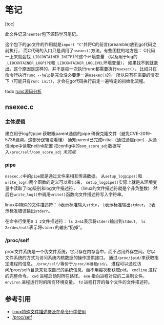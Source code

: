# 笔记

[toc]

此文件记录`nsenter`包下源码学习笔记。

这个包下的go文件的作用就是`import "C"`并将C的前言(preamble)放到go代码之前执行，
而C代码的入口只是调用了`nsexec()`方法。有些困扰的地方是：
C代码一上来就会找`_LIBCONTAINER_INITPIPE`这个环境变量
（以及用于log的`_LIBCONTAINER_LOGPIPE`和`_LIBCONTAINER_LOGLEVEL`环境变量），
如果找不到就退出。这个原因是这样的，并不是每一次执行runc都需要执行`nsexec()`，
比如只在命令行执行`runc --help`是完全没必要走一遍`nsexec()`的。
所以只有在需要的情况下（可能只有`runc init`），才会在go代码执行前走一遍特定的初始化流程。

todo [runc源码分析](https://toutiao.io/posts/9t5ta44/preview)

## nsexec.c

### 主体逻辑

建立用于log的pipe
获取跟parent通信的pipe
确保克隆文件（避免CVE-2019-5736漏洞，这部分逻辑没看懂）
通知parent已完成initial（通过通信pipe）
从通信pipe中读取netlink配置
把config中的`oom_score_adj`数据写入`/proc/self/oom_score_adj`
*未完成*

### pipe

`nsexec.c`中的`pipe`就是通过文件来相互传递数据。
从`setup_logpipe()`和`write_log()`两个函数的定义可以看出来，
`setup_logpipe()`实际上就是从环境变量中读取了log级别和log文件描述符，
（linux的文件描述符就是个非负整数）
然后在`write_log()`中调用`write()`函数向文件描述符写入字符串。

linux中特殊的文件描述符：
`0`表示标准输入`stdin`，
`1`表示标准输出`stdout`，
`2`表示标准错误输出`stderr`。

在命令行使用`0 1 2`文件描述符：
`ls 2>&1`表示将`stderr`输出到`stdout`。
`ls 2>/dev/null`表示将`stderr`的输出“扔掉”。

### /proc/self

proc文件系统是一个伪文件系统，它只存在内存当中，而不占用外存空间。它以文件系统的方式为访问系统内核数据的操作提供接口。
通过`/proc/$pid/`来获取指定进程的信息。
`/proc/self/`等价于`/proc/本进程pid/`。
进程可以通过访问/proc/self/目录来获取自己的系统信息，而不用每次都获取pid。
`cmdline` 进程的完整命令。
`cwd` 进程启动时所在路径。
`exe` 指向进程对应的二进制文件。
`environ` 进程运行时的所有环境变量。
`fd` 进程打开的每个文件的文件描述符。

## 参考引用

- [linux特殊文件描述符及在命令行中使用](https://blog.csdn.net/weiqifa0/article/details/106270760)
- [/proc/self](https://blog.csdn.net/Zero_Adam/article/details/114853022)
